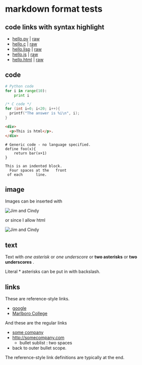 markdown format tests
=====================

code links with syntax highlight
--------------------------------
* [hello.py](hello.py?html) | [raw](hello.py)
* [hello.c](hello.c?html) | [raw](hello.c)
* [hello.lisp](hello.lisp?html) | [raw](hello.lisp)
* [hello.js](hello.js?html) | [raw](hello.js)
* [hello.html](hello.html?html) | [raw](hello.html)

code
----

```python
# Python code
for i in range(10):
    print i
```

```c
/* C code */
for (int i=0; i<20; i++){
  printf("The answer is %i\n", i);
}
```

```html
<div>
  <p>This is html</p>.
</div>
```

```
# Generic code - no language specified.
define foo(x){
    return bar(x+1)
}
```

    This is an indented block.
      Four spaces at the   front
     of each      line.

image
-----

Images can be inserted with

![Jim and Cindy](https://cs.marlboro.college/images/jim_n_cin.jpeg) 

or since I allow html

<img src="https://cs.marlboro.college/images/jim_n_cin.jpeg" alt="Jim and Cindy">

text
----

Text with *one asterisk* or _one underscore_ or **two asterisks** or __two underscores__ .

Literal \* asterisks can be put in with backslash.


links
-----

These are reference-style links.
* [google][1]
* [Marlboro College][marlboro]

And these are the regular links
* [some company](http://somecompany.com)
* <http://somecompany.com>
  * bullet sublist : two spaces
* back to outer bullet scope.

The reference-style link definitions are typically at the end.

[1]: <http://www.google.com> "Google Inc"
[marlboro]: <https://www.marlboro.edu> "Marlboro College website"
